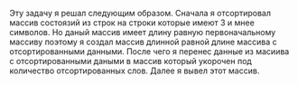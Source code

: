 Эту задачу я решал следующим образом. 
Сначала я отсортировал массив состоязий из строк на строки которые имеют 3 и мнее символов.
Но даный массив имеет длину равную первоначальному массиву поэтому  я создал массив длинной равной длине массива с отсортированными данными.
После чего я перенес данные из масиива с отсортированными даными в массив который укорочен под количество отсортированных слов.
Далее я вывел этот массив.